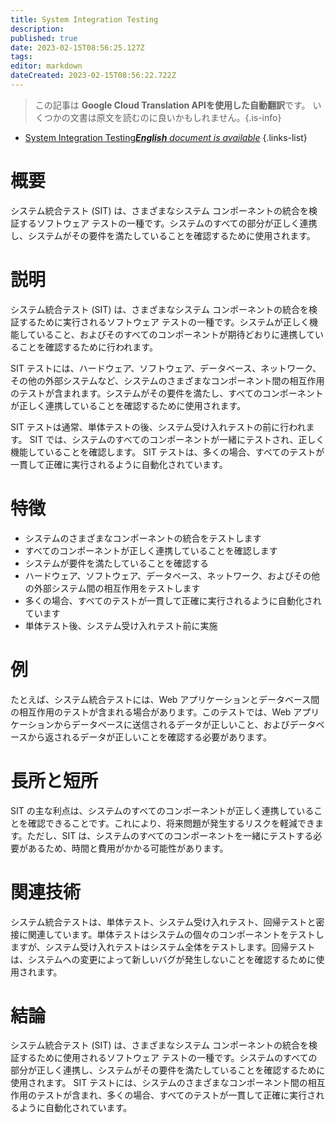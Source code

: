 ```yaml
---
title: System Integration Testing
description: 
published: true
date: 2023-02-15T08:56:25.127Z
tags: 
editor: markdown
dateCreated: 2023-02-15T08:56:22.722Z
---
```


> この記事は **Google Cloud Translation APIを使用した自動翻訳**です。
いくつかの文書は原文を読むのに良いかもしれません。{.is-info}



- [System Integration Testing***English** document is available*](/en/Knowledge-base/Dictionary/system-integration-testing)
{.links-list}


# 概要
システム統合テスト (SIT) は、さまざまなシステム コンポーネントの統合を検証するソフトウェア テストの一種です。システムのすべての部分が正しく連携し、システムがその要件を満たしていることを確認するために使用されます。

# 説明
システム統合テスト (SIT) は、さまざまなシステム コンポーネントの統合を検証するために実行されるソフトウェア テストの一種です。システムが正しく機能していること、およびそのすべてのコンポーネントが期待どおりに連携していることを確認するために行われます。

SIT テストには、ハードウェア、ソフトウェア、データベース、ネットワーク、その他の外部システムなど、システムのさまざまなコンポーネント間の相互作用のテストが含まれます。システムがその要件を満たし、すべてのコンポーネントが正しく連携していることを確認するために使用されます。

SIT テストは通常、単体テストの後、システム受け入れテストの前に行われます。 SIT では、システムのすべてのコンポーネントが一緒にテストされ、正しく機能していることを確認します。 SIT テストは、多くの場合、すべてのテストが一貫して正確に実行されるように自動化されています。

# 特徴
- システムのさまざまなコンポーネントの統合をテストします
- すべてのコンポーネントが正しく連携していることを確認します
- システムが要件を満たしていることを確認する
- ハードウェア、ソフトウェア、データベース、ネットワーク、およびその他の外部システム間の相互作用をテストします
- 多くの場合、すべてのテストが一貫して正確に実行されるように自動化されています
- 単体テスト後、システム受け入れテスト前に実施

# 例
たとえば、システム統合テストには、Web アプリケーションとデータベース間の相互作用のテストが含まれる場合があります。このテストでは、Web アプリケーションからデータベースに送信されるデータが正しいこと、およびデータベースから返されるデータが正しいことを確認する必要があります。

# 長所と短所
SIT の主な利点は、システムのすべてのコンポーネントが正しく連携していることを確認できることです。これにより、将来問題が発生するリスクを軽減できます。ただし、SIT は、システムのすべてのコンポーネントを一緒にテストする必要があるため、時間と費用がかかる可能性があります。

# 関連技術
システム統合テストは、単体テスト、システム受け入れテスト、回帰テストと密接に関連しています。単体テストはシステムの個々のコンポーネントをテストしますが、システム受け入れテストはシステム全体をテストします。回帰テストは、システムへの変更によって新しいバグが発生しないことを確認するために使用されます。

# 結論
システム統合テスト (SIT) は、さまざまなシステム コンポーネントの統合を検証するために使用されるソフトウェア テストの一種です。システムのすべての部分が正しく連携し、システムがその要件を満たしていることを確認するために使用されます。 SIT テストには、システムのさまざまなコンポーネント間の相互作用のテストが含まれ、多くの場合、すべてのテストが一貫して正確に実行されるように自動化されています。